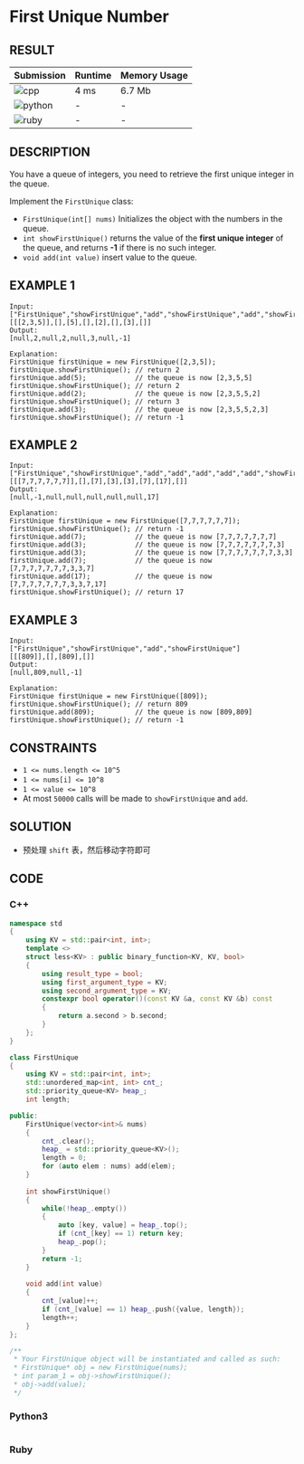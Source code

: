 # First Unique Number

## RESULT

| Submission                                                         | Runtime | Memory Usage |
| ------------------------------------------------------------------ | ------- | ------------ |
| ![cpp](https://img.shields.io/badge/leetcodeXXXX-cpp-f34b7d.svg)   | 4 ms    | 6.7 Mb       |
| ![python](https://img.shields.io/badge/leetcodeXXXX-py-3572A5.svg) | -       | -            |
| ![ruby](https://img.shields.io/badge/leetcodeXXXX-rb-701516.svg)   | -       | -            |

## DESCRIPTION

You have a queue of integers, you need to retrieve the first unique integer in the queue.

Implement the `FirstUnique` class:

* `FirstUnique(int[] nums)` Initializes the object with the numbers in the queue.
* `int showFirstUnique()` returns the value of the **first unique integer** of the queue, and returns **-1** if there is no such integer.
* `void add(int value)` insert value to the queue.

## EXAMPLE 1

```plain
Input: 
["FirstUnique","showFirstUnique","add","showFirstUnique","add","showFirstUnique","add","showFirstUnique"]
[[[2,3,5]],[],[5],[],[2],[],[3],[]]
Output: 
[null,2,null,2,null,3,null,-1]

Explanation: 
FirstUnique firstUnique = new FirstUnique([2,3,5]);
firstUnique.showFirstUnique(); // return 2
firstUnique.add(5);            // the queue is now [2,3,5,5]
firstUnique.showFirstUnique(); // return 2
firstUnique.add(2);            // the queue is now [2,3,5,5,2]
firstUnique.showFirstUnique(); // return 3
firstUnique.add(3);            // the queue is now [2,3,5,5,2,3]
firstUnique.showFirstUnique(); // return -1
```

## EXAMPLE 2

```plain
Input: 
["FirstUnique","showFirstUnique","add","add","add","add","add","showFirstUnique"]
[[[7,7,7,7,7,7]],[],[7],[3],[3],[7],[17],[]]
Output: 
[null,-1,null,null,null,null,null,17]

Explanation: 
FirstUnique firstUnique = new FirstUnique([7,7,7,7,7,7]);
firstUnique.showFirstUnique(); // return -1
firstUnique.add(7);            // the queue is now [7,7,7,7,7,7,7]
firstUnique.add(3);            // the queue is now [7,7,7,7,7,7,7,3]
firstUnique.add(3);            // the queue is now [7,7,7,7,7,7,7,3,3]
firstUnique.add(7);            // the queue is now [7,7,7,7,7,7,7,3,3,7]
firstUnique.add(17);           // the queue is now [7,7,7,7,7,7,7,3,3,7,17]
firstUnique.showFirstUnique(); // return 17
```

## EXAMPLE 3

```plain
Input: 
["FirstUnique","showFirstUnique","add","showFirstUnique"]
[[[809]],[],[809],[]]
Output: 
[null,809,null,-1]

Explanation: 
FirstUnique firstUnique = new FirstUnique([809]);
firstUnique.showFirstUnique(); // return 809
firstUnique.add(809);          // the queue is now [809,809]
firstUnique.showFirstUnique(); // return -1
```

## CONSTRAINTS

* `1 <= nums.length <= 10^5`
* `1 <= nums[i] <= 10^8`
* `1 <= value <= 10^8`
* At most `50000` calls will be made to `showFirstUnique` and `add`.

## SOLUTION

* 预处理 `shift` 表，然后移动字符即可

## CODE

### C++

```cpp
namespace std
{
    using KV = std::pair<int, int>;
    template <>
    struct less<KV> : public binary_function<KV, KV, bool>
    {
        using result_type = bool;
        using first_argument_type = KV;
        using second_argument_type = KV;
        constexpr bool operator()(const KV &a, const KV &b) const
        {
            return a.second > b.second;
        }
    };
}

class FirstUnique
{
    using KV = std::pair<int, int>;
    std::unordered_map<int, int> cnt_;
    std::priority_queue<KV> heap_;
    int length;

public:
    FirstUnique(vector<int>& nums)
    {
        cnt_.clear();
        heap_ = std::priority_queue<KV>();
        length = 0;
        for (auto elem : nums) add(elem);
    }
    
    int showFirstUnique()
    {
        while(!heap_.empty())
        {
            auto [key, value] = heap_.top();
            if (cnt_[key] == 1) return key;
            heap_.pop();
        }
        return -1;
    }
    
    void add(int value)
    {
        cnt_[value]++;
        if (cnt_[value] == 1) heap_.push({value, length});
        length++;
    }
};

/**
 * Your FirstUnique object will be instantiated and called as such:
 * FirstUnique* obj = new FirstUnique(nums);
 * int param_1 = obj->showFirstUnique();
 * obj->add(value);
 */
```

### Python3

```python
```

### Ruby

```ruby
```